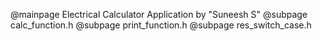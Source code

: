 @mainpage Electrical Calculator Application by "Suneesh S"
@subpage calc_function.h
@subpage print_function.h
@subpage res_switch_case.h
